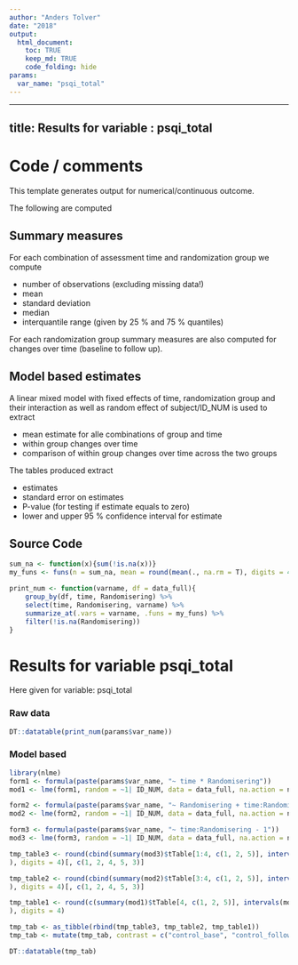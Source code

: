 ```yaml
---
author: "Anders Tolver"
date: "2018"
output: 
  html_document:
    toc: TRUE
    keep_md: TRUE
    code_folding: hide
params:
  var_name: "psqi_total"
---
```


---
title: Results for variable : psqi_total
---





# Code / comments

This template generates output for numerical/continuous outcome.

The following are computed

## Summary measures

For each combination of assessment time and randomization group we compute

* number of observations (excluding missing data!)
* mean
* standard deviation
* median
* interquantile range (given by 25 % and 75 % quantiles)

For each randomization group summary measures are also computed for changes over time (baseline to follow up).

## Model based estimates

A linear mixed model with fixed effects of time, randomization group and their interaction as well as random effect of subject/ID_NUM is used to extract

* mean estimate for alle combinations of group and time
* within group changes over time
* comparison of within group changes over time across the two groups

The tables produced extract

* estimates
* standard error on estimates
* P-value (for testing if estimate equals to zero)
* lower and upper 95 % confidence interval for estimate

## Source Code


```r
sum_na <- function(x){sum(!is.na(x))}
my_funs <- funs(n = sum_na, mean = round(mean(., na.rm = T), digits = 4), sd = round(sd(., na.rm = T), digits = 4), median = median(., na.rm = T), q25 = quantile(., probs = 0.25, na.rm = T), q75 = quantile(., probs = 0.75, na.rm = T))

print_num <- function(varname, df = data_full){
    group_by(df, time, Randomisering) %>% 
    select(time, Randomisering, varname) %>%
    summarize_at(.vars = varname, .funs = my_funs) %>%
    filter(!is.na(Randomisering))
}
```

# Results for variable psqi_total

Here given for variable: psqi_total


### Raw data


```r
DT::datatable(print_num(params$var_name))
```

<!--html_preserve--><div id="htmlwidget-a9192b176f9340119c37" style="width:100%;height:auto;" class="datatables html-widget"></div>
<script type="application/json" data-for="htmlwidget-a9192b176f9340119c37">{"x":{"filter":"none","data":[["1","2","3","4"],["baseline","baseline","follow_up","follow_up"],["control","intervention","control","intervention"],[17,13,17,16],[6.6471,7,7.2941,6.4375],[3.6218,1.9579,3.0774,3.4053],[5,7,7,6],[4,7,5,4],[10,8,9,9.25]],"container":"<table class=\"display\">\n  <thead>\n    <tr>\n      <th> <\/th>\n      <th>time<\/th>\n      <th>Randomisering<\/th>\n      <th>n<\/th>\n      <th>mean<\/th>\n      <th>sd<\/th>\n      <th>median<\/th>\n      <th>q25<\/th>\n      <th>q75<\/th>\n    <\/tr>\n  <\/thead>\n<\/table>","options":{"columnDefs":[{"className":"dt-right","targets":[3,4,5,6,7,8]},{"orderable":false,"targets":0}],"order":[],"autoWidth":false,"orderClasses":false}},"evals":[],"jsHooks":[]}</script><!--/html_preserve-->

### Model based 


```r
library(nlme)
form1 <- formula(paste(params$var_name, "~ time * Randomisering"))
mod1 <- lme(form1, random = ~1| ID_NUM, data = data_full, na.action = na.omit)

form2 <- formula(paste(params$var_name, "~ Randomisering + time:Randomisering - 1"))
mod2 <- lme(form2, random = ~1| ID_NUM, data = data_full, na.action = na.omit)

form3 <- formula(paste(params$var_name, "~ time:Randomisering - 1"))
mod3 <- lme(form3, random = ~1| ID_NUM, data = data_full, na.action = na.omit)

tmp_table3 <- round(cbind(summary(mod3)$tTable[1:4, c(1, 2, 5)], intervals(mod3)$fixed[, c(1, 3)]
), digits = 4)[, c(1, 2, 4, 5, 3)]

tmp_table2 <- round(cbind(summary(mod2)$tTable[3:4, c(1, 2, 5)], intervals(mod2)$fixed[3:4, c(1, 3)]
), digits = 4)[, c(1, 2, 4, 5, 3)]

tmp_table1 <- round(c(summary(mod1)$tTable[4, c(1, 2, 5)], intervals(mod1)$fixed[4, c(1, 3)]
), digits = 4)

tmp_tab <- as_tibble(rbind(tmp_table3, tmp_table2, tmp_table1))
tmp_tab <- mutate(tmp_tab, contrast = c("control_base", "control_follow", "intervention_base", "intervention_follow", "control_change", "intervention_change", "group_diff_change"))[c(6, 1:5)]

DT::datatable(tmp_tab)
```

<!--html_preserve--><div id="htmlwidget-01953c2a6f5ed22693a7" style="width:100%;height:auto;" class="datatables html-widget"></div>
<script type="application/json" data-for="htmlwidget-01953c2a6f5ed22693a7">{"x":{"filter":"none","data":[["1","2","3","4","5","6","7"],["control_base","control_follow","intervention_base","intervention_follow","control_change","intervention_change","group_diff_change"],[6.8153,7.2851,6.7595,6.4375,0.4698,-0.322,-0.7918],[0.7383,0.7383,0.8437,0.7864,0.7457,0.7761,1.0763],[5.2879,5.7577,5.0143,4.8106,-1.0661,-1.9205,0.4691],[8.3426,8.8124,8.5048,8.0644,2.0057,1.2764,-3.0133],[0,0,0,0,0.5344,0.6817,1.4296]],"container":"<table class=\"display\">\n  <thead>\n    <tr>\n      <th> <\/th>\n      <th>contrast<\/th>\n      <th>Value<\/th>\n      <th>Std.Error<\/th>\n      <th>lower<\/th>\n      <th>upper<\/th>\n      <th>p-value<\/th>\n    <\/tr>\n  <\/thead>\n<\/table>","options":{"columnDefs":[{"className":"dt-right","targets":[2,3,4,5,6]},{"orderable":false,"targets":0}],"order":[],"autoWidth":false,"orderClasses":false}},"evals":[],"jsHooks":[]}</script><!--/html_preserve-->

